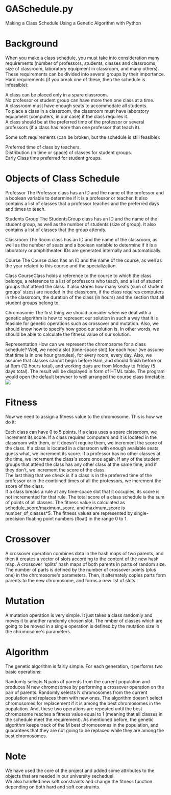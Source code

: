 # GASchedule.py
Making a Class Schedule Using a Genetic Algorithm with Python

# Background
When you make a class schedule, you must take into consideration many requirements (number of professors, students, classes and classrooms, size of classroom, laboratory equipment in classroom, and many others). These requirements can be divided into several groups by their importance. Hard requirements (if you break one of these, then the schedule is infeasible):

A class can be placed only in a spare classroom.  
No professor or student group can have more then one class at a time.  
A classroom must have enough seats to accommodate all students.  
To place a class in a classroom, the classroom must have laboratory equipment (computers, in our case) if the class requires it.  
A class should be at the preferred time of the professor or several professors (if a class has more than one professor that teach it).  


Some soft requirements (can be broken, but the schedule is still feasible):

Preferred time of class by teachers.  
Distribution (in time or space) of classes for student groups.  
Early Class time preferred for student groups.  

# Objects of Class Schedule
Professor
The Professor class has an ID and the name of the professor and a boolean variable to determine if it is a professor or teacher. It also contains a list of classes that a professor teaches and the preferred days and times to teach.

Students Group
The StudentsGroup class has an ID and the name of the student group, as well as the number of students (size of group). It also contains a list of classes that the group attends.

Classroom
The Room class has an ID and the name of the classroom, as well as the number of seats and a boolean variable to determine if it is a laboratory or amphitheater. IDs are generated internally and automatically.

Course
The Course class has an ID and the name of the course, as well as the year related to this course and the specialization.

Class
CourseClass holds a reference to the course to which the class belongs, a reference to a list of professors who teach, and a list of student groups that attend the class. It also stores how many seats (sum of student groups' sizes) are needed in the classroom, if the class requires computers in the classroom, the duration of the class (in hours) and the section that all student groups belong to.

Chromosome
The first thing we should consider when we deal with a genetic algorithm is how to represent our solution in such a way that it is feasible for genetic operations such as crossover and mutation. Also, we should know how to specify how good our solution is. In other words, we should be able to calculate the fitness value of our solution.

Representation
How can we represent the chromosome for a class schedule? Well, we need a slot (time-space slot) for each hour (we assume that time is in one hour granules), for every room, every day. Also, we assume that classes cannot begin before 9am, and should finish before or at 9pm (12 hours total), and working days are from Monday to Friday (5 days total).
The result will be displayed in form of HTML table. The program would open the default browser to well arranged the course class timetable.
<img src="https://i.stack.imgur.com/QDPIS.png" /></p>

# Fitness
Now we need to assign a fitness value to the chromosome. This is how we do it:

Each class can have 0 to 5 points.
If a class uses a spare classroom, we increment its score.
If a class requires computers and it is located in the classroom with them, or it doesn't require them, we increment the score of the class.
If a class is located in a classroom with enough available seats, guess what, we increment its score.
If a professor has no other classes at the time, we increment the class's score once again.
If any of the student groups that attend the class has any other class at the same time, and if they don't, we increment the score of the class.  
The last thing that we check is if a class is in the preferred time of the professor or in the combined times of all the professors, we increment the score of the class.  
If a class breaks a rule at any time-space slot that it occupies, its score is not incremented for that rule.
The total score of a class schedule is the sum of points of all classes.
The fitness value is calculated as schedule_score/maximum_score, and maximum_score is number_of_classes*5.
The fitness values are represented by single-precision floating point numbers (float) in the range 0 to 1.

# Crossover
A crossover operation combines data in the hash maps of two parents, and then it creates a vector of slots according to the content of the new hash map. A crossover 'splits' hash maps of both parents in parts of random size. The number of parts is defined by the number of crossover points (plus one) in the chromosome's parameters. Then, it alternately copies parts form parents to the new chromosome, and forms a new list of slots.

# Mutation
A mutation operation is very simple. It just takes a class randomly and moves it to another randomly chosen slot. The nmber of classes which are going to be moved in a single operation is defined by the mutation size in the chromosome's parameters.

# Algorithm
The genetic algorithm is fairly simple. For each generation, it performs two basic operations:

Randomly selects N pairs of parents from the current population and produces N new chromosomes by performing a crossover operation on the pair of parents.
Randomly selects N chromosomes from the current population and replaces them with new ones. The algorithm doesn't select chromosomes for replacement if it is among the best chromosomes in the population.
And, these two operations are repeated until the best chromosome reaches a fitness value equal to 1 (meaning that all classes in the schedule meet the requirement). As mentioned before, the genetic algorithm keeps track of the M best chromosomes in the population, and guarantees that they are not going to be replaced while they are among the best chromosomes.

# Note
We have used the core of the project and added some attributes to the objects that are needed in our university secheduel.  
We also handled new soft constraints and change the fitness function depending on both hard and soft constraints.  

